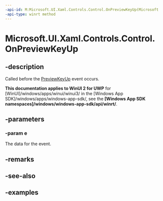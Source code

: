```yaml
---
-api-id: M:Microsoft.UI.Xaml.Controls.Control.OnPreviewKeyUp(Microsoft.UI.Xaml.Input.KeyRoutedEventArgs)
-api-type: winrt method
---
```


<!-- Method syntax.
virtual protected void Control.OnPreviewKeyUp(KeyRoutedEventArgs e)
-->

# Microsoft.UI.Xaml.Controls.Control.OnPreviewKeyUp

## -description

Called before the [PreviewKeyUp](../microsoft.ui.xaml/uielement_previewkeyup.md) event occurs.

**This documentation applies to WinUI 2 for UWP** for [WinUI]/windows/apps/winui/winui3/ in the [Windows App SDK]/windows/apps/windows-app-sdk/, see the **[Windows App SDK namespaces]/windows/windows-app-sdk/api/winrt/**.

## -parameters
### -param e

The data for the event.

## -remarks

## -see-also

## -examples


